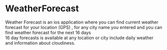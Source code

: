 # WeatherForecast
Weather Forecast is an ios application where you can find current weather forecast for your location (GPS) 
 , for any city name you entered and you can find weather forecast for the next 16 days  
16 day forecasts is available at any location or city include daily weather and information about cloudiness.
